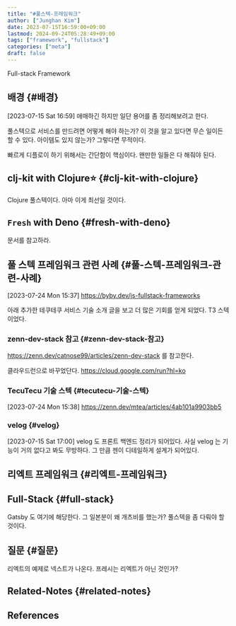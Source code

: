 ```yaml
---
title: "#풀스텍-프레임워크"
author: ["Junghan Kim"]
date: 2023-07-15T16:59:00+09:00
lastmod: 2024-09-24T05:28:49+09:00
tags: ["framework", "fullstack"]
categories: ["meta"]
draft: false
---
```


Full-stack Framework


## 배경 {#배경}

<span class="timestamp-wrapper"><span class="timestamp">[2023-07-15 Sat 16:59] </span></span> 애매하긴 하지만 일단 용어를 좀 정리해보려고 한다.

풀스텍으로 서비스를 만드려면 어떻게 해야 하는가? 이 것을 알고 있다면 무슨 일이든 할 수 있다. 아이템도 있지 않는가? 그렇다면 무적이다.

빠르게 디플로이 하기 위해서는 간단함이 핵심이다. 왠만한 일들은 다 해줘야 된다.


## clj-kit with Clojure⭐ {#clj-kit-with-clojure}

Clojure 풀스텍이다. 아마 이게 최선일 것이다.


## `Fresh` with Deno {#fresh-with-deno}

문서를 참고하라.


## 풀 스텍 프레임워크 관련 사례 {#풀-스텍-프레임워크-관련-사례}

<span class="timestamp-wrapper"><span class="timestamp">[2023-07-24 Mon 15:37]</span></span> <https://byby.dev/js-fullstack-frameworks>

아래 추가한 테쿠테쿠 서비스 기술 소개 글을 보고 더 많은 기회를 얻게 되었다. T3 스텍이었다.


### zenn-dev-stack 참고 {#zenn-dev-stack-참고}



<https://zenn.dev/catnose99/articles/zenn-dev-stack> 를 참고한다.

클라우드런으로 바꾸었단다. <https://cloud.google.com/run?hl=ko>


### TecuTecu  기술 스텍 {#tecutecu-기술-스텍}

<span class="timestamp-wrapper"><span class="timestamp">[2023-07-24 Mon 15:38]</span></span> <https://zenn.dev/mtea/articles/4ab101a9903bb5>


### velog {#velog}

<span class="timestamp-wrapper"><span class="timestamp">[2023-07-15 Sat 17:00]</span></span> velog 도 프론트 백엔드 정리가 되어있다. 사실 velog 는 기능이 거의 없다고 봐도 무방하다. 그 만큼 젠이 디테일하게 설계가 되어있다.


## 리엑트 프레임워크 {#리엑트-프레임워크}


## Full-Stack {#full-stack}

Gatsby 도 여기에 해당한다. 그 일본분이 왜 개츠비를 했는가? 풀스텍을 좀 다뤄야 할 것이다.


## 질문 {#질문}



리엑트의 예제로 넥스트가 나온다. 프레시는 리엑트가 아닌 것인가?


## Related-Notes {#related-notes}

## References

<style>.csl-entry{text-indent: -1.5em; margin-left: 1.5em;}</style><div class="csl-bib-body">
</div>
